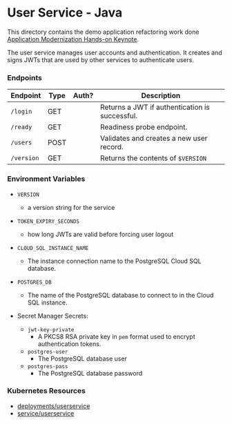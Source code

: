 # User Service - Java

This directory contains the demo application refactoring work done [Application Modernization Hands-on Keynote](https://cloud.withgoogle.com/next/sf/sessions?session=GENKEY02#application-modernization).

The user service manages user accounts and authentication. 
It creates and signs JWTs that are used by other services to authenticate users.

### Endpoints

| Endpoint            | Type  | Auth? | Description                                                      |
| ------------------- | ----- | ----- | ---------------------------------------------------------------- |
| `/login`            | GET   |       |  Returns a JWT if authentication is successful.                  |
| `/ready`            | GET   |       |  Readiness probe endpoint.                                       |
| `/users`            | POST  |       |  Validates and creates a new user record.                        |
| `/version`          | GET   |       |  Returns the contents of `$VERSION`                              |

### Environment Variables

- `VERSION`
  - a version string for the service
- `TOKEN_EXPIRY_SECONDS`
  - how long JWTs are valid before forcing user logout
- `CLOUD_SQL_INSTANCE_NAME`
  - The instance connection name to the PostgreSQL Cloud SQL database.
- `POSTGRES_DB`
  - The name of the PostgreSQL database to connect to in the Cloud SQL instance.

- Secret Manager Secrets:
  - `jwt-key-private`
    - A PKCS8 RSA private key in `pem` format used to encrypt authentication tokens.
  - `postgres-user`
    - The PostgreSQL database user
  - `postgres-pass`
    - The PostgreSQL database password
    
### Kubernetes Resources

- [deployments/userservice](/kubernetes-manifests/userservice-java.yaml)
- [service/userservice](/kubernetes-manifests/userservice-java.yaml)
